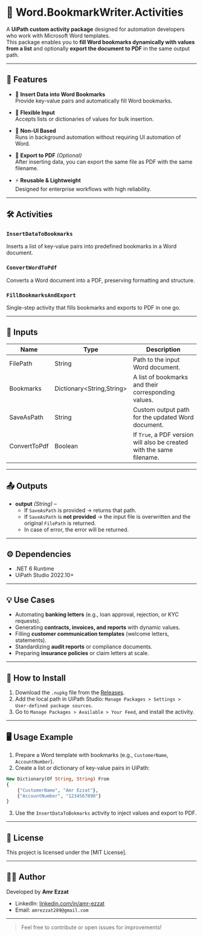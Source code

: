 # 📄 Word.BookmarkWriter.Activities

A **UiPath custom activity package** designed for automation developers who work with Microsoft Word templates.  
This package enables you to **fill Word bookmarks dynamically with values from a list** and optionally **export the document to PDF** in the same output path.

---

## 🚀 Features

- 🔖 **Insert Data into Word Bookmarks**  
  Provide key-value pairs and automatically fill Word bookmarks.

- 📂 **Flexible Input**  
  Accepts lists or dictionaries of values for bulk insertion.

- 📝 **Non-UI Based**  
  Runs in background automation without requiring UI automation of Word.

- 📑 **Export to PDF** *(Optional)*  
  After inserting data, you can export the same file as PDF with the same filename.

- ⚡ **Reusable & Lightweight**  
  Designed for enterprise workflows with high reliability.

---

## 🛠 Activities

### `InsertDataToBookmarks`
Inserts a list of key-value pairs into predefined bookmarks in a Word document.

### `ConvertWordToPdf`
Converts a Word document into a PDF, preserving formatting and structure.

### `FillBookmarksAndExport`
Single-step activity that fills bookmarks and exports to PDF in one go.

---

## 🧾 Inputs

| Name             | Type         | Description                                                              |
|------------------|--------------|--------------------------------------------------------------------------|
| FilePath         | String       | Path to the input Word document.            |
| Bookmarks        | Dictionary<String,String> | A list of bookmarks and their corresponding values.                        |
| SaveAsPath       | String       | Custom output path for the updated Word document.                         |
| ConvertToPdf     | Boolean      | If `True`, a PDF version will also be created with the same filename.     |

---

## 📤 Outputs

- **output** *(String)* –  
  - If `SaveAsPath` is provided → returns that path.  
  - If `SaveAsPath` is **not provided** → the input file is overwritten and the original `FilePath` is returned.
  - In case of error, the error will be returned.   

---

## ⚙️ Dependencies

- .NET 6 Runtime
- UiPath Studio 2022.10+

---

## 💡 Use Cases

- Automating **banking letters** (e.g., loan approval, rejection, or KYC requests).  
- Generating **contracts, invoices, and reports** with dynamic values.  
- Filling **customer communication templates** (welcome letters, statements).  
- Standardizing **audit reports** or compliance documents.  
- Preparing **insurance policies** or claim letters at scale. 

---

## 🔧 How to Install

1. Download the `.nupkg` file from the [Releases](https://github.com/AmrEzzatAbdo/Word.BookmarkWriter.Activities/releases/).
2. Add the local path in UiPath Studio: `Manage Packages > Settings > User-defined package sources`.
3. Go to `Manage Packages > Available > Your Feed`, and install the activity.

---

## 🖥 Usage Example

1. Prepare a Word template with bookmarks (e.g., `CustomerName`, `AccountNumber`).  
2. Create a list or dictionary of key-value pairs in UiPath:  

```vb
New Dictionary(Of String, String) From
{
    {"CustomerName", "Amr Ezzat"},
    {"AccountNumber", "1234567890"}
}
```

3. Use the `InsertDataToBokmarks` activity to inject values and export to PDF.

---


## 📜 License

This project is licensed under the [MIT License].

---

## 👨‍💻 Author

Developed by **Amr Ezzat**

- LinkedIn: [linkedin.com/in/amr-ezzat](https://www.linkedin.com/in/amrezzatabdal-al/)
- Email: `amrezzat289@gmail.com`

---

> Feel free to contribute or open issues for improvements!
